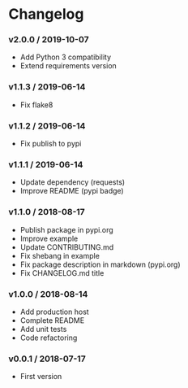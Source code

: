 Changelog
=========

### v2.0.0 / 2019-10-07

  - Add Python 3 compatibility
  - Extend requirements version

### v1.1.3 / 2019-06-14

  - Fix flake8

### v1.1.2 / 2019-06-14

  - Fix publish to pypi

### v1.1.1 / 2019-06-14

  - Update dependency (requests)
  - Improve README (pypi badge)

### v1.1.0 / 2018-08-17

  - Publish package in pypi.org
  - Improve example
  - Update CONTRIBUTING.md
  - Fix shebang in example
  - Fix package description in markdown (pypi.org)
  - Fix CHANGELOG.md title

### v1.0.0 / 2018-08-14

  - Add production host
  - Complete README
  - Add unit tests
  - Code refactoring

### v0.0.1 / 2018-07-17

  - First version
